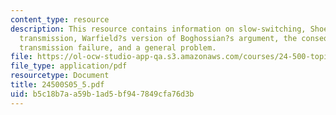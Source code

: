```yaml
---
content_type: resource
description: This resource contains information on slow-switching, Shoemaker, warrant
  transmission, Warfield?s version of Boghossian?s argument, the consequence problem,
  transmission failure, and a general problem.
file: https://ol-ocw-studio-app-qa.s3.amazonaws.com/courses/24-500-topics-in-philosophy-of-mind-self-knowledge-spring-2005/b5c18b7aa59b1ad5bf947849cfa76d3b_24500S05_5.pdf
file_type: application/pdf
resourcetype: Document
title: 24500S05_5.pdf
uid: b5c18b7a-a59b-1ad5-bf94-7849cfa76d3b
---
```

